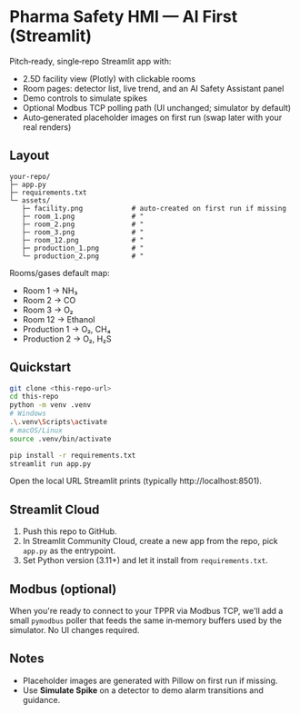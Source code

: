 # Pharma Safety HMI — AI First (Streamlit)

Pitch‑ready, single‑repo Streamlit app with:
- 2.5D facility view (Plotly) with clickable rooms
- Room pages: detector list, live trend, and an AI Safety Assistant panel
- Demo controls to simulate spikes
- Optional Modbus TCP polling path (UI unchanged; simulator by default)
- Auto‑generated placeholder images on first run (swap later with your real renders)

## Layout
```
your-repo/
├─ app.py
├─ requirements.txt
└─ assets/
   ├─ facility.png            # auto-created on first run if missing
   ├─ room_1.png              # "
   ├─ room_2.png              # "
   ├─ room_3.png              # "
   ├─ room_12.png             # "
   ├─ production_1.png        # "
   └─ production_2.png        # "
```
Rooms/gases default map:
- Room 1 → NH₃
- Room 2 → CO
- Room 3 → O₂
- Room 12 → Ethanol
- Production 1 → O₂, CH₄
- Production 2 → O₂, H₂S

## Quickstart
```bash
git clone <this-repo-url>
cd this-repo
python -m venv .venv
# Windows
.\.venv\Scripts\activate
# macOS/Linux
source .venv/bin/activate

pip install -r requirements.txt
streamlit run app.py
```
Open the local URL Streamlit prints (typically http://localhost:8501).

## Streamlit Cloud
1. Push this repo to GitHub.
2. In Streamlit Community Cloud, create a new app from the repo, pick `app.py` as the entrypoint.
3. Set Python version (3.11+) and let it install from `requirements.txt`.

## Modbus (optional)
When you're ready to connect to your TPPR via Modbus TCP, we'll add a small `pymodbus` poller that feeds the same in‑memory buffers used by the simulator. No UI changes required.

## Notes
- Placeholder images are generated with Pillow on first run if missing.
- Use **Simulate Spike** on a detector to demo alarm transitions and guidance.
